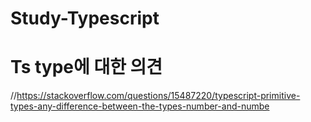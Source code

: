 # Study-Typescript

# Ts type에 대한 의견
//https://stackoverflow.com/questions/15487220/typescript-primitive-types-any-difference-between-the-types-number-and-numbe
